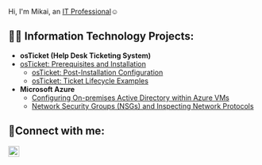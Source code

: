 Hi, I'm Mikai, an <a href="https://linkedin.com/in/Mikai">IT Professional</a>☺</h1>

<h2>👨‍💻 Information Technology Projects:</h2>

- <b>osTicket (Help Desk Ticketing System)</b>
- [osTicket: Prerequisites and Installation](https://github.com/mikaimorgan35/osticket-prereqs)
  - [osTicket: Post-Installation Configuration](https://github.com/mikaimorgan35/Post-Install-Config)
  - [osTicket: Ticket Lifecycle Examples](https://github.com/mikaimorgan35/ticket-lifecycle)
- <b>Microsoft Azure</b>
  - [Configuring On-premises Active Directory within Azure VMs](https://github.com/mikaimorgan35/-configure-ad)
  - [Network Security Groups (NSGs) and Inspecting Network Protocols](https://github.com/mikaimorgan35/-azure-network-protocols)

<h2>🤳Connect with me:</h2>


[<img align="left" alt="Josh | LinkedIn" width="22px" src="https://cdn.jsdelivr.net/npm/simple-icons@v3/icons/linkedin.svg" />][linkedin]


[linkedin]: https://linkedin.com/in/Josh
